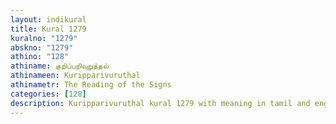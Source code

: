 ```yaml
---
layout: indikural
title: Kural 1279
kuralno: "1279"
abskno: "1279"
athino: "128"
athiname: குறிப்பறிவுறுத்தல்
athinameen: Kuripparivuruthal
athinametr: The Reading of the Signs
categories: [128]
description: Kuripparivuruthal kural 1279 with meaning in tamil and english 
---
```


